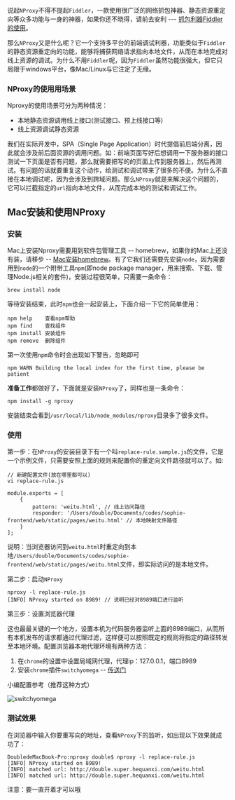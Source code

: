 说起`NProxy`不得不提起`Fiddler`，一款使用很广泛的网络抓包神器、静态资源重定向等众多功能与一身的神器，如果你还不晓得，请前去安利 --- [抓包利器Fiddler的使用](http://blog.hequanxi.com/index.php/archives/167)。

那么`NProxy`又是什么呢？它一个支持多平台的前端调试利器，功能类似于`Fiddler`的静态资源重定向的功能，能够将捕获网络请求指向本地文件，从而在本地完成对线上资源的调试。为什么不用`Fiddler`呢，因为`Fiddler`虽然功能很强大，但它只局限于windows平台，像Mac/Linux与它注定了无缘。

### NProxy的使用用场景

Nproxy的使用场景可分为两种情况：

* 本地静态资源调用线上接口(测试接口、预上线接口等)
* 线上资源调试静态资源

我们在实际开发中，SPA（Single Page Application）时代提倡前后端分离，因此就会涉及前后面资源的调用问题。如：前端页面写好后想调用一下服务器的接口测试一下页面是否有问题，那么就需要把写的的页面上传到服务器上，然后再测试。有问题的话就要重复这个动作，给测试和调试带来了很多的不便。为什么不直接在本地调试呢，因为会涉及到跨域问题。那么`NProxy`就是来解决这个问题的，它可以拦截指定的`url`指向本地文件，从而完成本地的测试和调试工作。

## Mac安装和使用NProxy

### 安装

Mac上安装Nproxy需要用到软件包管理工具 -- homebrew，如果你的Mac上还没有装，请移步 -- [Mac安装homebrew](http://blog.hequanxi.com/index.php/archives/192/)。有了它我们还需要先安装`node`，因为需要用到`node`的一个附带工具`npm`(即node package manager，用来搜索、下载、管理Node.js相关的套件)，安装过程很简单，只需要一条命令：

    brew install node
    
等待安装结束，此时`npm`也会一起安装上，下面介绍一下它的简单使用：

    npm help    查看npm帮助
    npm find    查找组件
    npm install 安装组件
    npm remove  删除组件
    
第一次使用`npm`命令时会出现如下警告，忽略即可

    npm WARN Building the local index for the first time, please be patient
    
**准备工作**都做好了，下面就是安装`NProxy`了，同样也是一条命令：

    npm install -g nproxy
    
安装结束会看到`/usr/local/lib/node_modules/nproxy`目录多了很多文件。

### 使用

第一步：在`NProxy`的安装目录下有一个叫`replace-rule.sample.js`的文件，它是一个示例文件，只需要安照上面的规则来配置你的重定向文件路径就可以了。如:

    // 新建配置文件(放在哪里都可以)
    vi replace-rule.js
    
    module.exports = [
    	{
    		pattern: 'weitu.html', // 线上访问路径
    		responder: '/Users/double/Documents/codes/sophie-frontend/web/static/pages/weitu.html' // 本地映射文件路径
    	}
    ];
    
说明：当浏览器访问到`weitu.html`时重定向到本地`/Users/double/Documents/codes/sophie-frontend/web/static/pages/weitu.html`文件，即实际访问的是本地文件。

第二步：启动`NProxy`

    nproxy -l replace-rule.js
    [INFO] NProxy started on 8989! // 说明已经对8989端口进行监听
    
第三步：设置浏览器代理

这也最最关键的一个地方，设置本机为代码服务器监听上面的8989端口，从而所有本机发布的请求都通过代理过滤，这样便可以按照既定的规则将指定的路径转发至本地环境。配置浏览器本地代理环境有两种方法：

1. 在`chrome`的设置中设置局域网代理，代理ip：127.0.0.1，端口8989
2. 安装`chrome`插件`switchyomega` -- [传送门](https://chrome.google.com/webstore/detail/proxy-switchyomega/padekgcemlokbadohgkifijomclgjgif)

小编配置参考（推荐这种方式）

![switchyomega](http://blog.hequanxi.com/usr/uploads/2016/12/665344236.jpg)

### 测试效果

在浏览器中输入你要重写向的地址，查看`NProxy`下的监听，如出现以下效果就成功了：

    DoubledeMacBook-Pro:nproxy double$ nproxy -l replace-rule.js
    [INFO] NProxy started on 8989!
    [INFO] matched url: http://double.super.hequanxi.com/weitu.html
    [INFO] matched url: http://double.super.hequanxi.com/weitu.html
    
注意：要一直开着才可以哦